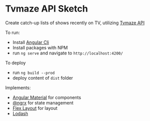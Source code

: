 # Tvmaze API Sketch

Create catch-up lists of shows recently on TV, utilizing [Tvmaze API](http://tvmaze.com)

To run:

* Install [Angular Cli](https://cli.angular.io/)
* Install packages with NPM
* run `ng serve` and navigate to `http://localhost:4200/`

To deploy
* run `ng build --prod`
* deploy content of `dist` folder

Implements:
* [Angular Material](https://material.angular.io/) for components
* [@ngrx](https://github.com/ngrx) for state management
* [Flex Layout](https://github.com/angular/flex-layout) for layout
* [Lodash](http://lodash.com)

